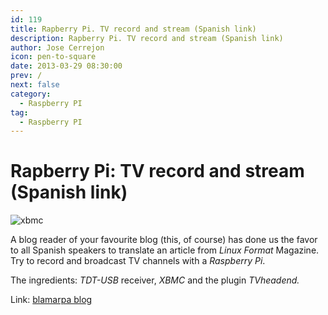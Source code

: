 ```yaml
---
id: 119
title: Rapberry Pi. TV record and stream (Spanish link)
description: Rapberry Pi. TV record and stream (Spanish link)
author: Jose Cerrejon
icon: pen-to-square
date: 2013-03-29 08:30:00
prev: /
next: false
category:
  - Raspberry PI
tag:
  - Raspberry PI
---
```


# Rapberry Pi: TV record and stream (Spanish link)

![xbmc](/images/xbmc.jpg)

A blog reader of your favourite blog (this, of course) has done us the favor to all Spanish speakers to translate an article from *Linux Format* Magazine. Try to record and broadcast TV channels with a *Raspberry Pi*.

The ingredients: *TDT-USB* receiver, *XBMC* and the plugin *TVheadend.*

Link: [blamarpa blog](http://blamarpa.blogspot.com.es/2013/03/rapberry-pi-grabar-y-emitir-tv.html)